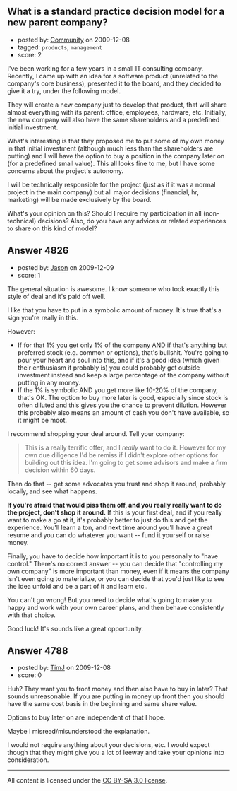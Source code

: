 ## What is a standard practice decision model for a new parent company?

- posted by: [Community](https://stackexchange.com/users/-1/-1-community) on 2009-12-08
- tagged: `products`, `management`
- score: 2

I've been working for a few years in a small IT consulting company. Recently, I came up with an idea for a software product (unrelated to the company's core business), presented it to the board, and they decided to give it a try, under the following model.

They will create a new company just to develop that product, that will share almost everything with its parent: office, employees, hardware, etc. Initially, the new company will also have the same shareholders and a predefined initial investment. 

What's interesting is that they proposed me to put some of my own money in that initial investment (although much less than the shareholders are putting) and I will have the option to buy a position in the company later on (for a predefined small value). This all looks fine to me, but I have some concerns about the project's autonomy. 

I will be technically responsible for the project (just as if it was a normal project in the main company) but all major decisions (financial, hr, marketing) will be made exclusively by the board. 

What's your opinion on this? Should I require my participation in all (non-technical) decisions? Also, do you have any advices or related experiences to share on this kind of model?


## Answer 4826

- posted by: [Jason](https://stackexchange.com/users/-1/2-jason) on 2009-12-09
- score: 1

The general situation is awesome.  I know someone who took exactly this style of deal and it's paid off well.

I like that you have to put in a symbolic amount of money.  It's true that's a sign you're really in this.

However:

 - If for that 1% you get only 1% of the company AND if that's anything but preferred stock (e.g. common or options), that's bullshit.  You're going to pour your heart and soul into this, and if it's a good idea (which given their enthusiasm it probably is) you could probably get outside investment instead and keep a large percentage of the company without putting in any money.
 - If the 1% is symbolic AND you get more like 10-20% of the company, that's OK.  The option to buy more later is good, especially since stock is often diluted and this gives you the chance to prevent dilution.  However this probably also means an amount of cash you don't have available, so it might be moot.

I recommend shopping your deal around.  Tell your company:

> This is a really terrific offer, and I *really* want to do it.  However for my own due diligence I'd be remiss if I didn't explore other options for building out this idea.  I'm going to get some advisors and make a firm decision within 60 days.

Then do that -- get some advocates you trust and shop it around, probably locally, and see what happens.

**If you're afraid that would piss them off, and you really really want to do the project, don't shop it around.**  If this is your first deal, and if you really want to make a go at it, it's probably better to just do this and get the experience.  You'll learn a ton, and next time around you'll have a great resume and you can do whatever you want -- fund it yourself or raise money.

Finally, you have to decide how important it is to you personally to "have control."  There's no correct answer -- you can decide that "controlling my own company" is more important than money, even if it means the company isn't even going to materialize, or you can decide that you'd just like to see the idea unfold and be a part of it and learn etc..

You can't go wrong!  But you need to decide what's going to make you happy and work with your own career plans, and then behave consistently with that choice.

Good luck!  It's sounds like a great opportunity.


## Answer 4788

- posted by: [TimJ](https://stackexchange.com/users/-1/1172-timj) on 2009-12-08
- score: 0

Huh?  They want you to front money and then also have to buy in later?  That sounds unreasonable.  If you are putting in money up front then you should have the same cost basis in the beginning and same share value.  

Options to buy later on are independent of that I hope. 

Maybe I misread/misunderstood the explanation.

I would not require anything about your decisions, etc. I would expect though that they might give you a lot of leeway and take your opinions into consideration.



 



---

All content is licensed under the [CC BY-SA 3.0 license](https://creativecommons.org/licenses/by-sa/3.0/).
